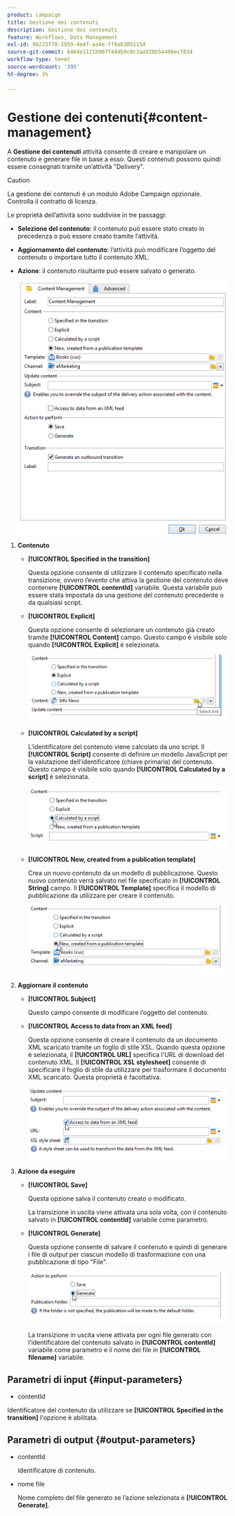 ```yaml
---
product: campaign
title: Gestione dei contenuti
description: Gestione dei contenuti
feature: Workflows, Data Management
exl-id: 9b225f78-1959-4e4f-aa4e-ff8a63051154
source-git-commit: 6464e1121b907f44db9c0c3add28b54486ecf834
workflow-type: tm+mt
source-wordcount: '395'
ht-degree: 3%

---
```


# Gestione dei contenuti{#content-management}

A **Gestione dei contenuti** attività consente di creare e manipolare un contenuto e generare file in base a esso. Questi contenuti possono quindi essere consegnati tramite un’attività &quot;Delivery&quot;.

>[!CAUTION]
>
>La gestione dei contenuti è un modulo Adobe Campaign opzionale. Controlla il contratto di licenza.

Le proprietà dell’attività sono suddivise in tre passaggi:

* **Selezione del contenuto**: il contenuto può essere stato creato in precedenza o può essere creato tramite l’attività.
* **Aggiornamento del contenuto**: l’attività può modificare l’oggetto del contenuto o importare tutto il contenuto XML.
* **Azione**: il contenuto risultante può essere salvato o generato.

  ![](assets/content_mgmt_edit.png)

1. **Contenuto**

   * **[!UICONTROL Specified in the transition]**

     Questa opzione consente di utilizzare il contenuto specificato nella transizione, ovvero l’evento che attiva la gestione del contenuto deve contenere **[!UICONTROL contentId]** variabile. Questa variabile può essere stata impostata da una gestione del contenuto precedente o da qualsiasi script.

   * **[!UICONTROL Explicit]**

     Questa opzione consente di selezionare un contenuto già creato tramite **[!UICONTROL Content]** campo. Questo campo è visibile solo quando **[!UICONTROL Explicit]** è selezionata.

     ![](assets/content_mgmt_explicit.png)

   * **[!UICONTROL Calculated by a script]**

     L’identificatore del contenuto viene calcolato da uno script. Il **[!UICONTROL Script]** consente di definire un modello JavaScript per la valutazione dell’identificatore (chiave primaria) del contenuto. Questo campo è visibile solo quando **[!UICONTROL Calculated by a script]** è selezionata.

     ![](assets/content_mgmt_script.png)

   * **[!UICONTROL New, created from a publication template]**

     Crea un nuovo contenuto da un modello di pubblicazione. Questo nuovo contenuto verrà salvato nel file specificato in **[!UICONTROL String]** campo. Il **[!UICONTROL Template]** specifica il modello di pubblicazione da utilizzare per creare il contenuto.

     ![](assets/content_mgmt_new.png)

1. **Aggiornare il contenuto**

   * **[!UICONTROL Subject]**

     Questo campo consente di modificare l’oggetto del contenuto.

   * **[!UICONTROL Access to data from an XML feed]**

     Questa opzione consente di creare il contenuto da un documento XML scaricato tramite un foglio di stile XSL. Quando questa opzione è selezionata, il **[!UICONTROL URL]** specifica l&#39;URL di download del contenuto XML. Il **[!UICONTROL XSL stylesheet]** consente di specificare il foglio di stile da utilizzare per trasformare il documento XML scaricato. Questa proprietà è facoltativa.

     ![](assets/content_mgmt_xmlcontent.png)

1. **Azione da eseguire**

   * **[!UICONTROL Save]**

     Questa opzione salva il contenuto creato o modificato.

     La transizione in uscita viene attivata una sola volta, con il contenuto salvato in **[!UICONTROL contentId]** variabile come parametro.

   * **[!UICONTROL Generate]**

     Questa opzione consente di salvare il contenuto e quindi di generare i file di output per ciascun modello di trasformazione con una pubblicazione di tipo &quot;File&quot;.

     ![](assets/content_mgmt_generate.png)

     La transizione in uscita viene attivata per ogni file generato con l’identificatore del contenuto salvato in **[!UICONTROL contentId]** variabile come parametro e il nome del file in **[!UICONTROL filename]** variabile.

## Parametri di input {#input-parameters}

* contentId

Identificatore del contenuto da utilizzare se **[!UICONTROL Specified in the transition]** l&#39;opzione è abilitata.

## Parametri di output {#output-parameters}

* contentId

  Identificatore di contenuto.

* nome file

  Nome completo del file generato se l’azione selezionata è **[!UICONTROL Generate]**.
